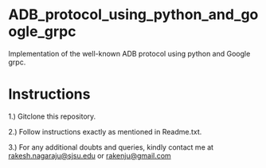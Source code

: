 # ADB_protocol_using_python_and_google_grpc
Implementation of the well-known ADB protocol using python and Google grpc. 

# Instructions
1.) Gitclone this repository.

2.) Follow instructions exactly as mentioned in Readme.txt.

3.) For any additional doubts and queries, kindly contact me at rakesh.nagaraju@sjsu.edu or rakenju@gmail.com
